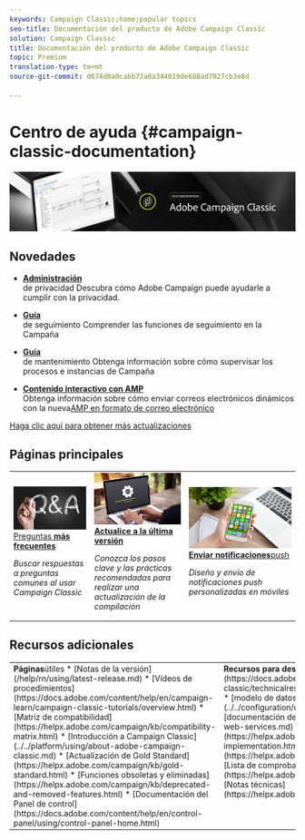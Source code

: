 ```yaml
---
keywords: Campaign Classic;home;popular topics
seo-title: Documentación del producto de Adobe Campaign Classic
solution: Campaign Classic
title: Documentación del producto de Adobe Campaign Classic
topic: Premium
translation-type: tm+mt
source-git-commit: d674d8a0cabb72a8a344019de688ad7027cb3e8d

---
```



# Centro de ayuda {#campaign-classic-documentation}

![](platform/using/assets/do-not-localize/banner_acc_doc.jpg)

## Novedades

* **[Administración](https://helpx.adobe.com/campaign/kb/campaign-privacy.html)**<br/>de privacidad Descubra cómo Adobe Campaign puede ayudarle a cumplir con la privacidad.

* **[Guía](https://helpx.adobe.com/campaign/kb/acc-tracking.html)**<br/>de seguimiento Comprender las funciones de seguimiento en la Campaña

* **[Guía](https://helpx.adobe.com/campaign/kb/acc-maintenance.html)**<br/>de mantenimiento Obtenga información sobre cómo supervisar los procesos e instancias de Campaña

* **[Contenido interactivo con AMP](delivery/using/defining-interactive-content.md)**<br/>Obtenga información sobre cómo enviar correos electrónicos dinámicos con la nueva[AMP en formato de correo electrónico](https://amp.dev/about/email/)

[Haga clic aquí para obtener más actualizaciones](/help/rn/using/documentation-updates.md)

## Páginas principales

<table>
<tr>
  <td>
    <a href="platform/using/common-questions.md">
      <img alt="Preguntas más frecuentes" src="platform/using/assets/FAQ.png"/>
    </a>
    <div>
      <a href="platform/using/common-questions.md">
    Preguntas <strong>más frecuentes</strong></a>
    </div>
    <p>
    <em>Buscar respuestas a preguntas comunes al usar Campaign Classic</em>
    <p>
  </td>
   <td>
    <a href="https://docs.campaign.adobe.com/doc/AC/getting_started/EN/buildUpgrade.html">
      <img alt="Generar actualización" src="platform/using/assets/upgrade.png" />
    </a>
    <div>
      <a href="https://docs.campaign.adobe.com/doc/AC/getting_started/EN/buildUpgrade.html">
    <strong>Actualice a la última versión</strong></a>
    </div>
    <p>
    <em>Conozca los pasos clave y las prácticas recomendadas para realizar una actualización de la compilación</em>
    <p>
  </td>
  <td>
    <a href="delivery/using/creating-notifications.md">
       <img alt="Notificaciones push" src="platform/using/assets/push.png" />
    </a>
    <div>
       <a href="delivery/using/creating-notifications.md">
    <strong>Enviar notificaciones</strong>push </a>
    </div>
    <p>
    <em>Diseño y envío de notificaciones push personalizadas en móviles</em>
    <p>
  </td>
</tr>
</table>

## Recursos adicionales

<table>
<tr>
  <td valign="top"><strong>Páginas</strong>útiles * [Notas de la versión](/help/rn/using/latest-release.md) * [Vídeos de procedimientos](https://docs.adobe.com/content/help/en/campaign-learn/campaign-classic-tutorials/overview.html) * [Matriz de compatibilidad](https://helpx.adobe.com/campaign/kb/compatibility-matrix.html) * [Introducción a Campaign Classic](../../platform/using/about-adobe-campaign-classic.md) * [Actualización de Gold Standard](https://helpx.adobe.com/campaign/kb/gold-standard.html) * [Funciones obsoletas y eliminadas](https://helpx.adobe.com/campaign/kb/deprecated-and-removed-features.html) * [Documentación del Panel de control](https://docs.adobe.com/content/help/en/control-panel/using/control-panel-home.html)
  </td>
  <td valign="top"><strong>Recursos para desarrolladores</strong>* [Lista de mensajes de error](https://docs.adobe.com/content/help/en/campaign-classic/technicalresources/error_messages/error_codes.html) * [modelo de datos del Campaign Classic](../../configuration/using/about-data-model.md) * [documentación de JSAPI](../../configuration/using/about-web-services.md) * [Guía de implementación](https://helpx.adobe.com/campaign/kb/acc-implementation.html) * [Guía de seguimiento](https://helpx.adobe.com/campaign/kb/acc-tracking.html) * [Lista de comprobación de seguridad y privacidad](https://helpx.adobe.com/campaign/kb/acc-security.html) * [Notas técnicas](https://helpx.adobe.com/campaign/kb/article-list.html)
  </td>
</tr>
</table>

